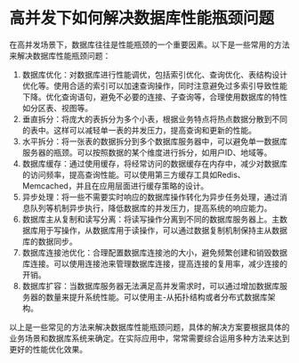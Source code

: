 # 高并发下如何解决数据库性能瓶颈问题

在高并发场景下，数据库往往是性能瓶颈的一个重要因素。以下是一些常用的方法来解决数据库性能瓶颈问题：

1. 数据库优化：对数据库进行性能调优，包括索引优化、查询优化、表结构设计优化等。使用合适的索引可以加速查询操作，同时注意避免过多索引导致性能下降。优化查询语句，避免不必要的连接、子查询等，合理使用数据库的特性如分区表、视图等。
2. 垂直拆分：将庞大的表拆分为多个小表，根据业务特点将热点数据分散到不同的表中。这样可以减轻单一表的并发压力，提高查询和更新的性能。
3. 水平拆分：将一张表的数据拆分到多个数据库服务器中，可以避免单一数据库服务器的瓶颈。可以按照数据的某个维度进行拆分，如用户ID、地域等。
4. 数据库缓存：通过使用缓存，将经常访问的数据缓存在内存中，减少对数据库的访问频率，提高查询性能。可以使用第三方缓存工具如Redis、Memcached，并且在应用层面进行缓存策略的设计。
5. 异步处理：将一些不需要实时响应的数据库操作转化为异步任务处理，通过消息队列等机制异步执行，降低数据库的并发压力，提高系统的响应能力。
6. 数据库主从复制和读写分离：将读写操作分离到不同的数据库服务器上。主数据库用于写操作，从数据库用于读操作，可以通过数据复制机制保持主从数据库的数据同步。
7. 数据库连接池优化：合理配置数据库连接池的大小，避免频繁创建和销毁数据库连接。可以使用连接池来管理数据库连接，提高连接的复用率，减少连接的开销。
8. 数据库扩容：当数据库服务器无法满足高并发需求时，可以通过增加数据库服务器的数量来提升系统性能。可以使用主-从拓扑结构或者分布式数据库架构。

以上是一些常见的方法来解决数据库性能瓶颈问题，具体的解决方案要根据具体的业务场景和数据库系统来确定。在实际应用中，常常需要综合运用多种方法来达到更好的性能优化效果。
